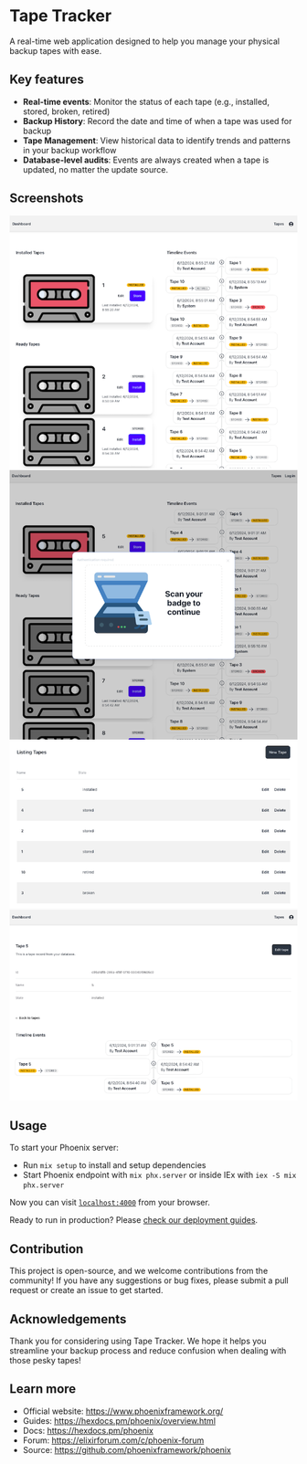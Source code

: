 # Tape Tracker

A real-time web application designed to help you manage your physical backup tapes with ease.

## Key features

* **Real-time events**: Monitor the status of each tape (e.g., installed,
    stored, broken, retired)
* **Backup History**: Record the date and time of when a tape was used for backup
* **Tape Management**: View historical data to identify trends and patterns in
    your backup workflow
* **Database-level audits**: Events are always created when a tape is updated,
    no matter the update source.

## Screenshots

![Dashboard](docs/dashboard.png)
![Badge authentication](docs/badge_auth.png)
![List tapes](docs/tapes_list.png)
![Show tape](docs/tapes_show.png)

## Usage

To start your Phoenix server:

  * Run `mix setup` to install and setup dependencies
  * Start Phoenix endpoint with `mix phx.server` or inside IEx with `iex -S mix phx.server`

Now you can visit [`localhost:4000`](http://localhost:4000) from your browser.

Ready to run in production? Please [check our deployment guides](https://hexdocs.pm/phoenix/deployment.html).

## Contribution

This project is open-source, and we welcome contributions from the community! If
you have any suggestions or bug fixes, please submit a pull request or create an
issue to get started.

## Acknowledgements

Thank you for considering using Tape Tracker. We hope it helps you streamline
your backup process and reduce confusion when dealing with those pesky tapes!

## Learn more

  * Official website: https://www.phoenixframework.org/
  * Guides: https://hexdocs.pm/phoenix/overview.html
  * Docs: https://hexdocs.pm/phoenix
  * Forum: https://elixirforum.com/c/phoenix-forum
  * Source: https://github.com/phoenixframework/phoenix

